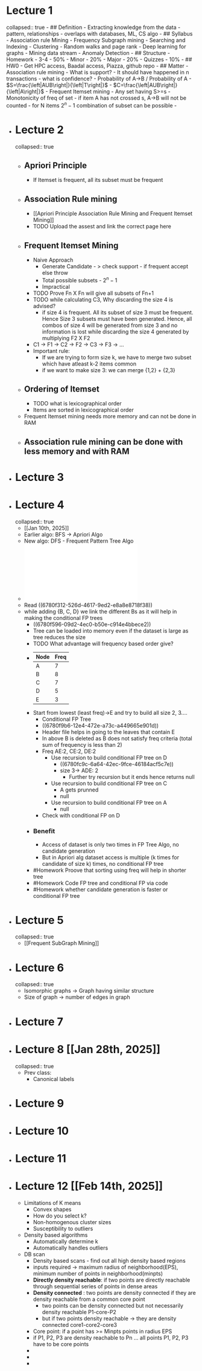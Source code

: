 # Lecture 1
collapsed:: true
	- ## Definition
		- Extracting knowledge from the data - pattern, relationships
		- overlaps with databases, ML, CS algo
	- ## Syllabus
		- Association rule Mining
		- Frequency Subgraph mining
		- Searching and Indexing
		- Clustering
		- Random walks and page rank
		- Deep learning for graphs
		- Mining data stream
		- Anomaly Detection
	- ## Structure
		- Homework - 3-4 - 50%
		- Minor                    - 20%
		- Major                    -  20%
		- Quizzes                 - 10%
	- ## HW0
		- Get HPC access, Baadal access, Piazza, github repo
	- ## Matter
		- Association rule mining
			- What is support? - It should have happened in n transactions
			- what is confidence? - Probability of A->B / Probability of A
			- $S=\frac{\left|AUB\right|}{\left|T\right|}$
			- $C=\frac{\left|AUB\right|}{\left|A\right|}$
		- Frequent Itemset mining
			- Any set having S>=s
			- Monotonicity of freq of set
				- if item A has not crossed s, A->B will not be counted
			- for N items $2^{n}-1$ combination of subset can be possible
			-
- # Lecture 2
  collapsed:: true
	- ## Apriori Principle
		- If Itemset is frequent, all its subset must be frequent
	- ## Association Rule mining
		- [[Apriori Principle Association Rule Mining and Frequent Itemset Mining]]
		- TODO Upload the assest and link the correct page here
	- ## Frequent Itemset Mining
		- Naive Approach
			- Generate Candidate - > check support - if frequent accept else throw
			- Total possible subsets - $2^{n}-1$
			- Impractical
		- TODO Prove Fn X Fn will give all subsets of Fn+1
		- TODO while calculating C3, Why discarding the size 4 is advised?
			- if size 4 is frequent. All its subset of size 3 must be frequent. Hence Size 3 subsets must have been generated. Hence, all combos of size 4 will be generated from size 3 and no information is lost while discarding the size 4 generated by multiplying F2 X F2
		- C1 -> F1 -> C2 -> F2 -> C3 -> F3 -> ...
		- Important rule:
			- If we are trying to form size k, we have to merge two subset which have atleast k-2 items common
			- if we want to make size 3: we can merge {1,2} + {2,3}
	- ## Ordering of Itemset
		- TODO what is lexicographical order
		- Items are sorted in lexicographical order
	- Frequent Itemset mining needs more memory and can not be done in RAM
	- Association rule mining can be done with less memory and with RAM
		-
- # Lecture 3
- # Lecture 4
  collapsed:: true
	- [[Jan 10th, 2025]]
	- Earlier algo: BFS -> Apriori Algo
	- New algo: DFS -  Frequent Pattern Tree Algo
	- ![Frequent Pattern Mining.pdf](../assets/Frequent_Pattern_Mining_1736504057586_0.pdf)
	- Read ((6780f312-526d-4617-9ed2-e8a8e8718f38))
	- while adding {B, C, D} we link the different Bs as it will help in making the conditional FP trees
		- ((6780f596-09d2-4ec0-b50e-c914e4bbece2))
		- Tree can be loaded into memory even if the dataset is large as tree reduces the size
		- TODO What advantage will frequency based order  give?
		- |**Node**|**Freq**|
		  | -------- | ------- |
		  | A  | 7   |
		  | B | 8     |
		  | C    | 7    |
		  |D|5|
		  |E|3|
		- Start from lowest (least freq)->E and try to build all size 2, 3....
			- Conditional FP Tree
			- ((6780f9b6-12e4-472e-a73c-a449665e901d))
			- Header file helps in going to the leaves that contain E
			- In above B is deleted as B does not satisfy freq criteria (total sum of frequency is less than 2)
			- Freq AE:2, CE:2, DE:2
				- Use recursion to build conditional FP tree on D
					- ((6780fc9c-6a64-42ec-9fce-46184acf5c7e))
					- size 3-> ADE: 2
						- Further try recursion but it ends hence returns null
				- Use recursion to build conditional FP tree on C
					- A gets prunned
					- null
				- Use recursion to build conditional FP tree on A
					- null
			- Check with conditional FP on D
		- ### Benefit
			- Access of dataset is only two times in FP Tree Algo, no candidate generation
			- But in Apriori alg dataset access is multiple (k times for candidate of size k) times, no conditional FP tree
		- #Homework Proove that sorting using freq will help in shorter tree
		- #Homework Code FP tree and conditional FP via code
		- #Homework whether candidate generation is faster or conditional FP tree
- # Lecture 5
  collapsed:: true
	- [[Frequent SubGraph Mining]]
- # Lecture 6
  collapsed:: true
	- Isomorphic graphs -> Graph having similar structure
	- Size of graph -> number of edges in graph
- # Lecture 7
- # Lecture 8 [[Jan 28th, 2025]]
  collapsed:: true
	- Prev class:
		- Canonical labels
- # Lecture 9
- # Lecture 10
- # Lecture 11
- # Lecture 12 [[Feb 14th, 2025]]
	- Limitations of K means
		- Convex shapes
		- How do you select k?
		- Non-homogenous cluster sizes
		- Susceptibility to outliers
	- Density based algorithms
		- Automatically determine k
		- Automatically handles outliers
	- DB scan
		- Density based scans - find out all high density based regions
		- inputs required -> maximum radius of neighborhood(EPS), minimum number of points in neighborhood(minpts)
		- **Directly density reachable**: if two points are directly reachable through sequential series of points in dense areas
		- **Density connected** : two points are density connected if they are density reachable from a common core point
			- two points can be density connected but not necessarily density reachable P1-core-P2
			- but if two points density reachable -> they are density connected core1-core2-core3
		- Core point: if a point has  >= Minpts points in radius EPS
		- if P1, P2, P3 are density reachable to Pn ... all points P1, P2, P3 have to be core points
		-
		-
		-